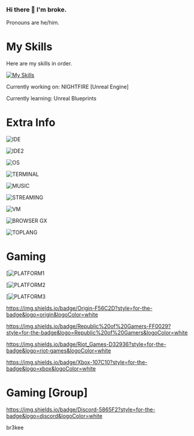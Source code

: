 ### Hi there 👋 I'm broke.

Pronouns are he/him.

# My Skills

Here are my skills in order.

[![My Skills](https://skillicons.dev/icons?i=lua,cs,dotnet,py,discord,unreal)](https://skillicons.dev)

Currently working on: NIGHTFIRE [Unreal Engine]

Currently learning: Unreal Blueprints

# Extra Info

![IDE](https://img.shields.io/badge/Visual_Studio_Code-0078D4?style=for-the-badge&logo=visual%20studio%20code&logoColor=white)

![IDE2](https://img.shields.io/badge/Visual_Studio-5C2D91?style=for-the-badge&logo=visual%20studio&logoColor=white)

![OS](https://img.shields.io/badge/Windows_11-0078d4?style=for-the-badge&logo=windows-11&logoColor=white)

![TERMINAL](https://img.shields.io/badge/windows%20terminal-4D4D4D?style=for-the-badge&logo=windows%20terminal&logoColor=white)

![MUSIC](https://img.shields.io/badge/Spotify-1ED760?&style=for-the-badge&logo=spotify&logoColor=white)

![STREAMING](https://img.shields.io/badge/Twitch-9146FF?style=for-the-badge&logo=twitch&logoColor=white)

![VM](https://img.shields.io/badge/VMware-231f20?style=for-the-badge&logo=VMware&logoColor=white)

![BROWSER](https://img.shields.io/badge/Opera-FF1B2D?style=for-the-badge&logo=Opera&logoColor=white)   GX


![TOPLANG](https://github-readme-stats.vercel.app/api/top-langs/?username={brokedev})





# Gaming

[![PLATFORM1](https://img.shields.io/badge/Battle.net-000?style=for-the-badge&logo=battle.net&logoColor=148EFF)

[![PLATFORM2](https://img.shields.io/badge/Epic%20Games-313131?style=for-the-badge&logo=Epic%20Games&logoColor=white)

[![PLATFORM3](https://img.shields.io/badge/Steam-000000?style=for-the-badge&logo=steam&logoColor=white)

https://img.shields.io/badge/Origin-F56C2D?style=for-the-badge&logo=origin&logoColor=white

https://img.shields.io/badge/Republic%20of%20Gamers-FF0029?style=for-the-badge&logo=Republic%20of%20Gamers&logoColor=white

https://img.shields.io/badge/Riot_Games-D32936?style=for-the-badge&logo=riot-games&logoColor=white

https://img.shields.io/badge/Xbox-107C10?style=for-the-badge&logo=xbox&logoColor=white

# Gaming [Group]

https://img.shields.io/badge/Discord-5865F2?style=for-the-badge&logo=discord&logoColor=white

br3kee





<!--
**brokedev/brokedev** is a ✨ _special_ ✨ repository because its `README.md` (this file) appears on your GitHub profile.

Here are some ideas to get you started:

- 🔭 I’m currently working on ...
- 🌱 I’m currently learning ...
- 👯 I’m looking to collaborate on ...
- 🤔 I’m looking for help with ...
- 💬 Ask me about ...
- 📫 How to reach me: ...
- 😄 Pronouns: ...
- ⚡ Fun fact: ...
-->
